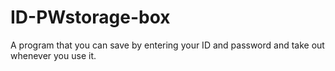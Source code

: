 # ID-PWstorage-box
A program that you can save by entering your ID and password and take out whenever you use it.
